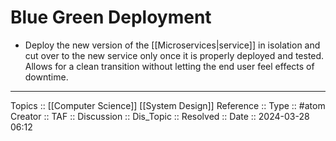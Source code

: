 # Blue Green Deployment

-  Deploy the new version of the [[Microservices|service]] in isolation and cut over to the new service only once it is properly deployed and tested. Allows for a clean transition without letting the end user feel effects of downtime.
---
Topics :: [[Computer Science]] [[System Design]]
Reference ::
Type :: #atom
Creator ::
TAF ::
Discussion ::
Dis_Topic :: 
Resolved ::
Date :: 2024-03-28 06:12
